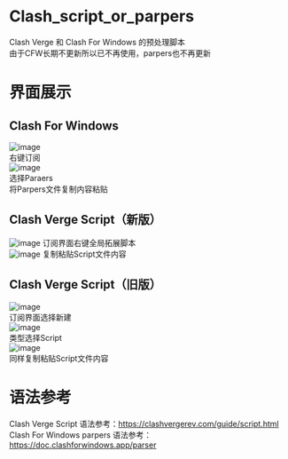 # Clash_script_or_parpers
Clash Verge 和 Clash For Windows 的预处理脚本  
由于CFW长期不更新所以已不再使用，parpers也不再更新

# 界面展示  
## Clash For Windows  

![image](https://github.com/Einck0/Clash_script_or_parpers/assets/91471683/56eef91d-1b97-4610-842b-4c89b252295b)  
右键订阅  
![image](https://github.com/Einck0/Clash_script_or_parpers/assets/91471683/7ff7f4b2-4544-499f-9ff9-7185daecbe36)  
选择Paraers  
将Parpers文件复制内容粘贴  

## Clash Verge Script（新版）  
![image](https://github.com/user-attachments/assets/e722fffe-0340-4ae5-95d0-e357dc25226e)
订阅界面右键全局拓展脚本    
![image](https://github.com/user-attachments/assets/650a1e47-0604-4a8c-8f83-3761fa1556fd)
复制粘贴Script文件内容
## Clash Verge Script（旧版）  
![image](https://github.com/Einck0/Clash_script_or_parpers/assets/91471683/53bcc915-d1d9-4f4e-a8a2-ccf8bcd72150)  
订阅界面选择新建  
![image](https://github.com/Einck0/Clash_script_or_parpers/assets/91471683/b7d79b5d-ccea-476f-90ab-06bc46b6d22f)  
类型选择Script  
![image](https://github.com/Einck0/Clash_script_or_parpers/assets/91471683/efafe5f8-951d-4dc9-9840-366c9c6290f0)  
同样复制粘贴Script文件内容  

# 语法参考
Clash Verge Script 语法参考：https://clashvergerev.com/guide/script.html  
Clash For Windows parpers 语法参考：https://doc.clashforwindows.app/parser  
